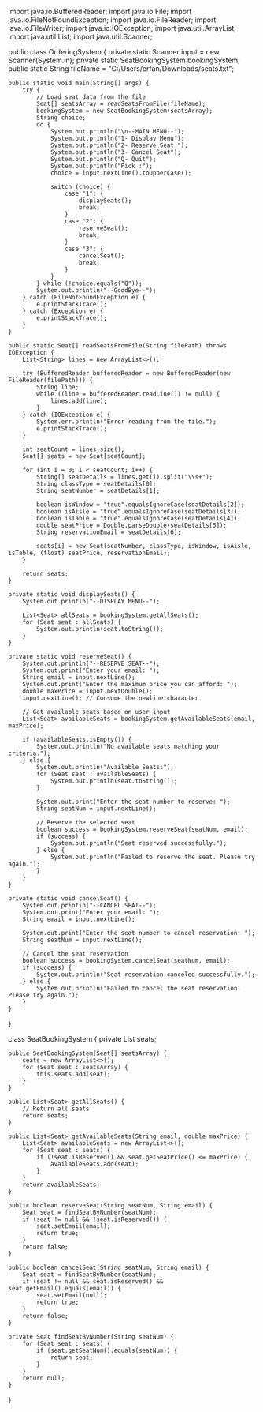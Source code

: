 import java.io.BufferedReader;
import java.io.File;
import java.io.FileNotFoundException;
import java.io.FileReader;
import java.io.FileWriter;
import java.io.IOException;
import java.util.ArrayList;
import java.util.List;
import java.util.Scanner;

public class OrderingSystem {
    private static Scanner input = new Scanner(System.in);
    private static SeatBookingSystem bookingSystem;
    public static String fileName = "C:/Users/erfan/Downloads/seats.txt";

    public static void main(String[] args) {
        try {
            // Load seat data from the file
            Seat[] seatsArray = readSeatsFromFile(fileName);
            bookingSystem = new SeatBookingSystem(seatsArray);
            String choice;
            do {
                System.out.println("\n--MAIN MENU--");
                System.out.println("1- Display Menu");
                System.out.println("2- Reserve Seat ");
                System.out.println("3- Cancel Seat");
                System.out.println("Q- Quit");
                System.out.println("Pick :");
                choice = input.nextLine().toUpperCase();

                switch (choice) {
                    case "1": {
                        displaySeats();
                        break;
                    }
                    case "2": {
                        reserveSeat();
                        break;
                    }
                    case "3": {
                        cancelSeat();
                        break;
                    }
                }
            } while (!choice.equals("Q"));
            System.out.println("--GoodBye--");
        } catch (FileNotFoundException e) {
            e.printStackTrace();
        } catch (Exception e) {
            e.printStackTrace();
        }
    }

    public static Seat[] readSeatsFromFile(String filePath) throws IOException {
        List<String> lines = new ArrayList<>();

        try (BufferedReader bufferedReader = new BufferedReader(new FileReader(filePath))) {
            String line;
            while ((line = bufferedReader.readLine()) != null) {
                lines.add(line);
            }
        } catch (IOException e) {
            System.err.println("Error reading from the file.");
            e.printStackTrace();
        }

        int seatCount = lines.size();
        Seat[] seats = new Seat[seatCount];

        for (int i = 0; i < seatCount; i++) {
            String[] seatDetails = lines.get(i).split("\\s+");
            String classType = seatDetails[0];
            String seatNumber = seatDetails[1];

            boolean isWindow = "true".equalsIgnoreCase(seatDetails[2]);
            boolean isAisle = "true".equalsIgnoreCase(seatDetails[3]);
            boolean isTable = "true".equalsIgnoreCase(seatDetails[4]);
            double seatPrice = Double.parseDouble(seatDetails[5]);
            String reservationEmail = seatDetails[6];

            seats[i] = new Seat(seatNumber, classType, isWindow, isAisle, isTable, (float) seatPrice, reservationEmail);
        }

        return seats;
    }

    private static void displaySeats() {
        System.out.println("--DISPLAY MENU--");

        List<Seat> allSeats = bookingSystem.getAllSeats();
        for (Seat seat : allSeats) {
            System.out.println(seat.toString());
        }
    }

    private static void reserveSeat() {
        System.out.println("--RESERVE SEAT--");
        System.out.print("Enter your email: ");
        String email = input.nextLine();
        System.out.print("Enter the maximum price you can afford: ");
        double maxPrice = input.nextDouble();
        input.nextLine(); // Consume the newline character

        // Get available seats based on user input
        List<Seat> availableSeats = bookingSystem.getAvailableSeats(email, maxPrice);

        if (availableSeats.isEmpty()) {
            System.out.println("No available seats matching your criteria.");
        } else {
            System.out.println("Available Seats:");
            for (Seat seat : availableSeats) {
                System.out.println(seat.toString());
            }

            System.out.print("Enter the seat number to reserve: ");
            String seatNum = input.nextLine();

            // Reserve the selected seat
            boolean success = bookingSystem.reserveSeat(seatNum, email);
            if (success) {
                System.out.println("Seat reserved successfully.");
            } else {
                System.out.println("Failed to reserve the seat. Please try again.");
            }
        }
    }

    private static void cancelSeat() {
        System.out.println("--CANCEL SEAT--");
        System.out.print("Enter your email: ");
        String email = input.nextLine();

        System.out.print("Enter the seat number to cancel reservation: ");
        String seatNum = input.nextLine();

        // Cancel the seat reservation
        boolean success = bookingSystem.cancelSeat(seatNum, email);
        if (success) {
            System.out.println("Seat reservation canceled successfully.");
        } else {
            System.out.println("Failed to cancel the seat reservation. Please try again.");
        }
    }
}

class SeatBookingSystem {
    private List<Seat> seats;

    public SeatBookingSystem(Seat[] seatsArray) {
        seats = new ArrayList<>();
        for (Seat seat : seatsArray) {
            this.seats.add(seat);
        }
    }

    public List<Seat> getAllSeats() {
        // Return all seats
        return seats;
    }

    public List<Seat> getAvailableSeats(String email, double maxPrice) {
        List<Seat> availableSeats = new ArrayList<>();
        for (Seat seat : seats) {
            if (!seat.isReserved() && seat.getSeatPrice() <= maxPrice) {
                availableSeats.add(seat);
            }
        }
        return availableSeats;
    }

    public boolean reserveSeat(String seatNum, String email) {
        Seat seat = findSeatByNumber(seatNum);
        if (seat != null && !seat.isReserved()) {
            seat.setEmail(email);
            return true;
        }
        return false;
    }

    public boolean cancelSeat(String seatNum, String email) {
        Seat seat = findSeatByNumber(seatNum);
        if (seat != null && seat.isReserved() && seat.getEmail().equals(email)) {
            seat.setEmail(null);
            return true;
        }
        return false;
    }

    private Seat findSeatByNumber(String seatNum) {
        for (Seat seat : seats) {
            if (seat.getSeatNum().equals(seatNum)) {
                return seat;
            }
        }
        return null;
    }
}
